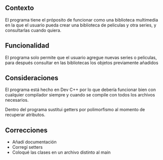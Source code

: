 ## Contexto

El programa tiene el próposito de funcionar como una biblioteca multimedia en la que el usuario pueda crear una biblioteca de peliculas y otra series, y consultarlas cuando quiera.

## Funcionalidad
El programa solo permite que el usuario agregue nuevas series o peliculas, para después consultar en las bibliotecas los objetos previamente añadidos

## Consideraciones
El programa está hecho en Dev C++ por lo que debería funcionar bien con cualquier compilador siempre y cuando se compile con todos los archivos necesarios.

Dentro del programa sustitui getters por polimorfismo al momento de recuperar atributos.

      
## Correcciones
- Añadí documentación
- Corregí setters
- Coloqué las clases en un archivo distinto al main
